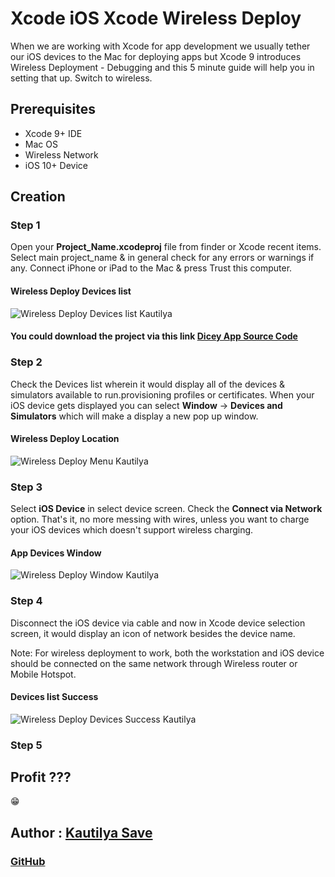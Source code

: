# Xcode iOS Xcode Wireless Deploy

When we are working with Xcode for app development we usually tether our iOS devices to the Mac for deploying apps but Xcode 9 introduces Wireless Deployment - Debugging and this 5 minute guide will help you in setting that up. Switch to wireless.

## Prerequisites

* Xcode 9+ IDE
* Mac OS
* Wireless Network
* iOS 10+ Device

## Creation

### Step 1

Open your **Project\_Name.xcodeproj** file from finder or Xcode recent items. Select main project\_name & in general check for any errors or warnings if any. Connect iPhone or iPad to the Mac & press Trust this computer.

#### Wireless Deploy Devices list

![Wireless Deploy Devices list Kautilya](https://github.com/SensehacK/dev-cheatsheet/tree/88f67add347b1607b94f5c5ac6ec7917192dddf6/iOS/xcode/iOSiPAAssets/wirelessDeployDevicesBefore.png)

#### You could download the project via this link [Dicey App Source Code](https://github.com/SensehacK/Dicey)

### Step 2

Check the Devices list wherein it would display all of the devices & simulators available to run.provisioning profiles or certificates. When your iOS device gets displayed you can select **Window** -&gt; **Devices and Simulators** which will make a display a new pop up window.

#### Wireless Deploy Location

![Wireless Deploy Menu Kautilya](https://github.com/SensehacK/dev-cheatsheet/tree/88f67add347b1607b94f5c5ac6ec7917192dddf6/iOS/xcode/iOSiPAAssets/wirelessDeployMenuOption.png)

### Step 3

Select **iOS Device** in select device screen. Check the **Connect via Network** option. That's it, no more messing with wires, unless you want to charge your iOS devices which doesn't support wireless charging.

#### App Devices Window

![Wireless Deploy Window Kautilya](https://github.com/SensehacK/dev-cheatsheet/tree/88f67add347b1607b94f5c5ac6ec7917192dddf6/iOS/xcode/iOSiPAAssets/wirelessDeployDevicesWindow.png)

### Step 4

Disconnect the iOS device via cable and now in Xcode device selection screen, it would display an icon of network besides the device name.

Note: For wireless deployment to work, both the workstation and iOS device should be connected on the same network through Wireless router or Mobile Hotspot.

#### Devices list Success

![Wireless Deploy Devices Success Kautilya](https://github.com/SensehacK/dev-cheatsheet/tree/88f67add347b1607b94f5c5ac6ec7917192dddf6/iOS/xcode/iOSiPAAssets/wirelessDeployDevicesSuccess.png)

### Step 5

## Profit ???

:grin:

## Author : [Kautilya Save](https://kautilya.design/)

### [GitHub](https://github.com/SensehacK)

